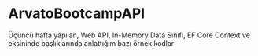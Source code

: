 # ArvatoBootcampAPI

Üçüncü hafta yapılan, Web API, In-Memory Data Sınıfı, EF Core Context ve eksininde başlıklarında anlattığım bazı örnek kodlar

